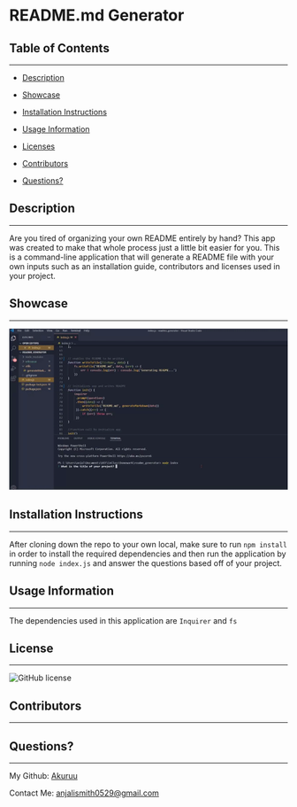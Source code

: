 # README.md Generator
      
 ## Table of Contents 

      
-----------------------------------------

      
 - [Description](#description) 

      
 - [Showcase](#link) 

      
 - [Installation Instructions](#install)

      
 - [Usage Information](#usage) 

      
 - [Licenses](#license) 

      
 - [Contributors](#contributors) 

      
 - [Questions?](#email) 


      
 ## Description 

      
-----------------------------------------

      
 Are you tired of organizing your own README entirely by hand? This app was created to make that whole process just a little bit easier for you. This is a command-line application that will generate a README file with your own inputs such as an installation guide, contributors and licenses used in your project.


      
 ## Showcase

      
-----------------------------------------
 
      
 ![demo gif](demo.gif)


      
 ## Installation Instructions

      
-----------------------------------------
 
      
 After cloning down the repo to your own local, make sure to run `npm install` in order to install the required dependencies and then run the application by running `node index.js` and answer the questions based off of your project.


      
 ## Usage Information 

      
-----------------------------------------
 
      
  The dependencies used in this application are `Inquirer` and `fs`

      
 


      
 ## License 

      
-----------------------------------------
 
      
  ![GitHub license](https://img.shields.io/badge/license--blue.svg)


      
 ## Contributors

      
-----------------------------------------
 
      
  


      
 ## Questions?

      
-----------------------------------------
 
      
  My Github: [Akuruu](https://github.com/Akuruu)

      
 Contact Me: anjalismith0529@gmail.com 
